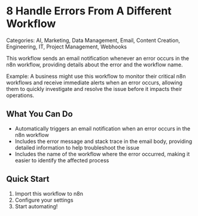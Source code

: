 # 8 Handle Errors From A Different Workflow

Categories: AI, Marketing, Data Management, Email, Content Creation, Engineering, IT, Project Management, Webhooks

This workflow sends an email notification whenever an error occurs in the n8n workflow, providing details about the error and the workflow name.

Example: A business might use this workflow to monitor their critical n8n workflows and receive immediate alerts when an error occurs, allowing them to quickly investigate and resolve the issue before it impacts their operations.

## What You Can Do
- Automatically triggers an email notification when an error occurs in the n8n workflow
- Includes the error message and stack trace in the email body, providing detailed information to help troubleshoot the issue
- Includes the name of the workflow where the error occurred, making it easier to identify the affected process

## Quick Start
1. Import this workflow to n8n
2. Configure your settings
3. Start automating!


